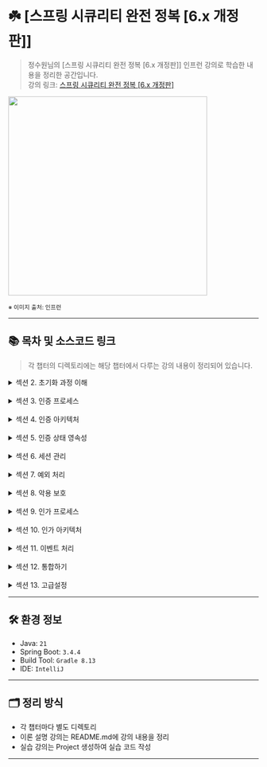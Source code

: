 # ☘️ [스프링 시큐리티 완전 정복 [6.x 개정판]]

> 정수원님의 [스프링 시큐리티 완전 정복 [6.x 개정판]] 인프런 강의로 학습한 내용을 정리한 공간입니다.  
> 강의 링크: [스프링 시큐리티 완전 정복 [6.x 개정판]](https://www.inflearn.com/course/%EC%8A%A4%ED%94%84%EB%A7%81-%EC%8B%9C%ED%81%90%EB%A6%AC%ED%8B%B0-%EC%99%84%EC%A0%84%EC%A0%95%EB%B3%B5/dashboard)


<img src="https://cdn.inflearn.com/public/courses/333154/cover/7d446f00-12af-4924-a9cd-7e8c886bde59/333154.png" width="400px">

<sub>※ 이미지 출처: 인프런</sub>

---

## 📚 목차 및 소스코드 링크

> 각 챕터의 디렉토리에는 해당 챕터에서 다루는 강의 내용이 정리되어 있습니다.

<details>
<summary>섹션 2. 초기화 과정 이해</summary>
<div markdown="1">

| 강의                                       | 디렉토리 경로                                                                                                        |
|------------------------------------------|----------------------------------------------------------------------------------------------------------------|
| 프로젝트 생성 / 의존성 추가                         | [section02/프로젝트생성_의존성추가](section02/프로젝트생성_의존성추가/README.md)                                                     |
| SecurityBuilder / SecurityConfigurer     | [section02/SecurityBuilder_SecurityConfigurer](section02/SecurityBuilder_SecurityConfigurer/README.md)         |
| WebSecurity / HttpSecurity               | [section02/WebSecurity_HttpSecurity](section02/WebSecurity_HttpSecurity/README.md)                             |
| DelegatingFilterProxy / FilterChainProxy | [section02/DelegatingFilterProxy_FilterChainProxy](section02/DelegatingFilterProxy_FilterChainProxy/README.md) |
| 사용자 정의 보안 설정하기                           | [section02/사용자_정의_보안_설정하기](section02/사용자_정의_보안_설정하기/README.md)                                                 |

</div>
</details>
<br />
<details>
<summary>섹션 3. 인증 프로세스</summary>
<div markdown="1">

| 강의                                             | 디렉토리 경로                                                                                                                |
|------------------------------------------------|------------------------------------------------------------------------------------------------------------------------|
| 폼 인증 - formLogin()                             | [section03/폼인증_formLogin()](section03/폼인증_formLogin()/README.md)                                                       |
| 폼 인증 필터 - UsernamePasswordAuthenticationFilter | [section03/폼인증필터_UsernamePasswordAuthenticationFilter](section03/폼인증필터_UsernamePasswordAuthenticationFilter/README.md) |
| 기본 인증 - httpBasic()                            | [section03/기본인증_httpBasic()](section03/기본인증_httpBasic()/README.md)                                                     |
| 기본 인증 필터 - BasicAuthenticationFilter           | [section03/기본인증필터_BasicAuthenticationFilter](section03/기본인증필터_BasicAuthenticationFilter/README.md)                     |
| 기억하기 인증 – rememberMe()                         | [section03/기억하기인증_rememberMe()](section03/기억하기인증_rememberMe()/README.md)                                               |
| 기억하기 인증 필터 - RememberMeAuthenticationFilter    | [section03/기억하기인증필터_RememberMeAuthenticationFilter](section03/기억하기인증필터_RememberMeAuthenticationFilter/README.md)       |
| 익명 인증 사용자 - anonymous()                        | [section03/익명인증사용자_anonymous()](section03/익명인증사용자_anonymous()/README.md)                                               |
| 로그 아웃 - logout() -1~2                          | [section03/로그_아웃_logout()](section03/로그_아웃_logout()/README.md)                                                         |
| 요청 캐시 RequestCache / SavedRequest              | [section03/요청캐시_RequestCache_SavedRequest](section03/요청캐시_RequestCache_SavedRequest/README.md)                         |

</div>
</details>
<br />
<details>
<summary>섹션 4. 인증 아키텍처</summary>
<div markdown="1">

| 강의                                                       | 디렉토리 경로                                                                                                                      |
|----------------------------------------------------------|------------------------------------------------------------------------------------------------------------------------------|
| 인증 - Authentication                                      | [section04/인증_Authentication](section04/인증_Authentication/README.md)                                                         |
| 인증 컨텍스트 - SecurityContext / SecurityContextHolder -1 ~ 2 | [section04/인증_컨텍스트_SecurityContext_SecurityContextHolder](section04/인증_컨텍스트_SecurityContext_SecurityContextHolder/README.md) |
| 인증 관리자 - AuthenticationManager - 1 ~ 2                   | [section04/인증_관리자_AuthenticationManager](section04/인증_관리자_AuthenticationManager/README.md)                                   |
| 인증 제공자 - AuthenticationProvider - 1 ~ 2                  | [section04/인증_관리자_AuthenticationManager](section04/인증_관리자_AuthenticationManager/README.md)                                   |
| 사용자 상세 서비스 - UserDetailsService                          | [section04/사용자_상세_서비스_UserDetailsService](section04/사용자_상세_서비스_UserDetailsService/README.md)                                 |

</div>
</details>
<br />
<details>
<summary>섹션 5. 인증 상태 영속성</summary>
<div markdown="1">

| 강의                                                          | 디렉토리 경로                                                                                                                                      |
|-------------------------------------------------------------|----------------------------------------------------------------------------------------------------------------------------------------------|
| SecurityContextRepository / SecurityContextHolderFilter - 1 | [section05/SecurityContextRepository_SecurityContextHolderFilter](section05/SecurityContextRepository_SecurityContextHolderFilter/README.md) |

</div>
</details>
<br />
<details>
<summary>섹션 6. 세션 관리</summary>
<div markdown="1">

| 강의                                                        | 디렉토리 경로                                                                                                                                |
|-----------------------------------------------------------|----------------------------------------------------------------------------------------------------------------------------------------|
| 동시 세션 제어 - sessionManagement().maximumSessions()          | [section06/동시세션제어_sessionManagement().maximumSessions()](section06/동시세션제어_sessionManagement().maximumSessions()/README.md)             |
| 세션 고정 보호 - sessionManagement().sessionFixation()          | [section06/세션고정보호_sessionManagement().sessionFixation()](section06/세션고정보호_sessionManagement().sessionFixation()/README.md)             |
| 세션 생성 정책 - sessionManagement().sessionCreationPolicy()    | [section06/세션생성정책_sessionManagement().sessionCreationPolicy()](section06/세션생성정책_sessionManagement().sessionCreationPolicy()/README.md) |
| SessionManagementFilter / ConcurrentSessionFilter - 1 ~ 2 | [section06/세션생성정책_sessionManagement().sessionCreationPolicy()](section06/세션생성정책_sessionManagement().sessionCreationPolicy()/README.md) |

</div>
</details>
<br />
<details>
<summary>섹션 7. 예외 처리</summary>
<div markdown="1">

| 강의                                 | 디렉토리 경로                                                                                          |
|------------------------------------|--------------------------------------------------------------------------------------------------|
| 예외 처리 - exceptionHandling()        | [section07/예외처리_exceptionHandling()](section07/예외처리_exceptionHandling()/README.md)               |
| 예외 필터 - ExceptionTranslationFilter | [section07/예외필터_ExceptionTranslationFilter](section07/예외필터_ExceptionTranslationFilter/README.md) |

</div>
</details>
<br />
<details>
<summary>섹션 8. 악용 보호</summary>
<div markdown="1">

| 강의                                           | 디렉토리 경로                                                                                                  |
|----------------------------------------------|----------------------------------------------------------------------------------------------------------|
| CORS (Cross Origin Resource Sharing) - 1 ~ 2 | [section08/CORS(Cross_Origin_Resource_Sharing)](section08/CORS(Cross_Origin_Resource_Sharing)/README.md) |
| CSRF (Cross Site Request Forgery)            | [section08/CORS(Cross_Origin_Resource_Sharing)](section08/CORS(Cross_Origin_Resource_Sharing)/README.md) |
| CSRF 토큰 유지 및 검증 - 1 ~ 3                      | [section08/CSRF_토큰_유지_및_검증](section08/CSRF_토큰_유지_및_검증/README.md)                                         |
| CSRF 통합                                      | [section08/CSRF_통합](section08/CSRF_통합/README.md)                                                         |
| SameSite                                     | [section08/SameSite](section08/SameSite/README.md)                                                       |

</div>
</details>
<br />
<details>
<summary>섹션 9. 인가 프로세스</summary>
<div markdown="1">

| 강의                                                                                       | 디렉토리 경로                                                                                                                      |
|------------------------------------------------------------------------------------------|------------------------------------------------------------------------------------------------------------------------------|
| 요청 기반 권한 부여 - HttpSecurity.authorizeHttpRequests() - 1 ~ 2                               | [section09/요청기반권한부여_HttpSecurity.authorizeHttpRequests()](section09/요청기반권한부여_HttpSecurity.authorizeHttpRequests()/README.md) |
| 표현식 및 커스텀 권한 구현                                                                          | [section09/요청기반권한부여_HttpSecurity.표현식_및_커스텀_권한_구현](section09/표현식_및_커스텀_권한_구현/README.md)                                       |
| 요청 기반 권한 부여 - HttpSecurity.securityMatcher()                                             | [section09/요청기반권한부여_HttpSecurity.securityMatcher()](section09/요청기반권한부여_HttpSecurity.securityMatcher()/README.md)             |
| 메서드 기반 권한 부여 - @PreAuthorize, @PostAuthorize, @PreFilter, @PostFilter, @Secured, JSR-250 | [section09/메서드_기반_권한_부여](section09/메서드_기반_권한_부여/README.md)                                                                   |
| 정적 자원 관리                                                                                 | [section09/정적_자원_관리](section09/정적_자원_관리/README.md)                                                                           |
| 계층적 권한 - RoleHierarchy                                                                   | [section09/계층적권한_RoleHierarchy](section09/계층적권한_RoleHierarchy/README.md)                                                     |

</div>
</details>
<br />
<details>
<summary>섹션 10. 인가 아키텍처</summary>
<div markdown="1">

| 강의                                                                   | 디렉토리 경로                                                                                                                                                        |
|----------------------------------------------------------------------|----------------------------------------------------------------------------------------------------------------------------------------------------------------|
| 인가 - Authorization                                                   | [section10/인가_Authorization](section10/인가_Authorization/README.md)                                                                                             |
| 인가 관리자 이해 - AuthorizationManager                                     | [section10/인가_관리자_이해_AuthorizationManager](section10/인가_관리자_이해_AuthorizationManager/README.md)                                                                 |
| 요청 기반 인가 관리자 - AuthorityAuthorizationManager 외 클래스 구조 이해 - 1 ~ 2     | [section10/요청_기반_인가_관리자_AuthorityAuthorizationManager_외_클래스_구조_이해](section10/요청_기반_인가_관리자_AuthorityAuthorizationManager_외_클래스_구조_이해/README.md)                 |
| 요청 기반 Custom AuthorizationManager 구현                                 | [section10/요청_기반_Custom_AuthorizationManager_구현](section10/요청_기반_Custom_AuthorizationManager_구현/README.md)                                                     |
| RequestMatcherDelegatingAuthorizationManager 로 인가 설정 응용하기            | [section10/RequestMatcherDelegatingAuthorizationManager_로_인가_설정_응용하기](section10/RequestMatcherDelegatingAuthorizationManager_로_인가_설정_응용하기/README.md)           |
| 메서드 기반 인가 관리자 - PreAuthorizeAuthorizationManager 외 클래스 구조 이해 - 1 ~ 2 | [section10/메서드_기반_인가_관리자_PreAuthorizeAuthorizationManager_외_클래스_구조_이해](section10/메서드_기반_인가_관리자_PreAuthorizeAuthorizationManager_외_클래스_구조_이해/README.md)         |
| 메서드 기반 Custom AuthorizationManager 구현                                | [section10/메서드_기반_Custom_AuthorizationManager_구현](section10/메서드_기반_Custom_AuthorizationManager_구현/README.md)                                                   |
| 포인트 컷 메서드 보안 구현하기 - AspectJExpressionPointcut / ComposablePointcut   | [section10/포인트_컷_메서드_보안_구현하기_AspectJExpressionPointcut_ComposablePointcut](section10/포인트_컷_메서드_보안_구현하기_AspectJExpressionPointcut_ComposablePointcut/README.md) |
| AOP 메서드 보안 구현하기 - MethodInterceptor, Pointcut, Advisor               | [section10/AOP_메서드_보안_구현하기_MethodInterceptor_Pointcut_Advisor](section10/AOP_메서드_보안_구현하기_MethodInterceptor_Pointcut_Advisor/README.md)                         |

</div>
</details>
<br />
<details>
<summary>섹션 11. 이벤트 처리</summary>
<div markdown="1">

| 강의                                       | 디렉토리 경로                                                                                                        |
|------------------------------------------|----------------------------------------------------------------------------------------------------------------|
| 인증 이벤트 - Authentication Events           | [section11/인증_이벤트_Authentication_Events](section11/인증_이벤트_Authentication_Events/README.md)                     |
| 인증 이벤트 - AuthenticationEventPublisher 활용 | [section11/인증_이벤트_AuthenticationEventPublisher_활용](section11/인증_이벤트_AuthenticationEventPublisher_활용/README.md) |
| 인가 이벤트 - Authorization Events            | [section11/인가_이벤트_Authorization_Events](section11/인가_이벤트_Authorization_Events/README.md)                       |

</div>
</details>
<br />
<details>
<summary>섹션 12. 통합하기</summary>
<div markdown="1">

| 강의                                                       | 디렉토리 경로                                                                                                                                        |
|----------------------------------------------------------|------------------------------------------------------------------------------------------------------------------------------------------------|
| Servlet API 통합 - SecurityContextHolderAwareRequestFilter | [section12/Servlet_API_통합_SecurityContextHolderAwareRequestFilter](section12/Servlet_API_통합_SecurityContextHolderAwareRequestFilter/README.md) |
| Spring MVC 통합 - @AuthenticationPrincipal                 | [section12/Spring_MVC_통합_@AuthenticationPrincipal](section12/Spring_MVC_통합_@AuthenticationPrincipal/README.md)                                 |
| Spring MVC 비동기 통합 - WebAsyncManagerIntegrationFilter     | [section12/Spring_MVC_비동기_통합_WebAsyncManagerIntegrationFilter](section12/Spring_MVC_비동기_통합_WebAsyncManagerIntegrationFilter/README.md)         |

</div>
</details>
<br />
<details>
<summary>섹션 13. 고급설정</summary>
<div markdown="1">

| 강의       | 디렉토리 경로                                            |
|----------|----------------------------------------------------|
| 다중 보안 설정 | [section13/다중_보안_설정](section13/다중_보안_설정/README.md) |
</div>
</details>

---

## 🛠️ 환경 정보

- Java: `21`
- Spring Boot: `3.4.4`
- Build Tool: `Gradle 8.13`
- IDE: `IntelliJ`

---

## 🗂️ 정리 방식

- 각 챕터마다 별도 디렉토리
- 이론 설명 강의는 README.md에 강의 내용을 정리
- 실습 강의는 Project 생성하여 실습 코드 작성

---

